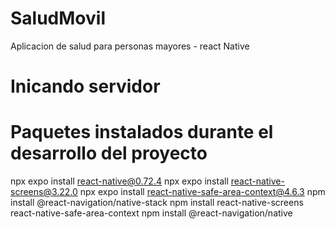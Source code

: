 # SaludMovil

Aplicacion de salud para personas mayores - react Native

# Inicando servidor

# Paquetes instalados durante el desarrollo del proyecto

npx expo install react-native@0.72.4
npx expo install react-native-screens@3.22.0
npx expo install react-native-safe-area-context@4.6.3
npm install @react-navigation/native-stack
npm install react-native-screens react-native-safe-area-context
npm install @react-navigation/native
